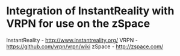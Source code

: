 # Integration of InstantReality with VRPN for use on the zSpace

InstantReality - http://www.instantreality.org/
VRPN - https://github.com/vrpn/vrpn/wiki
zSpace - http://zspace.com/
